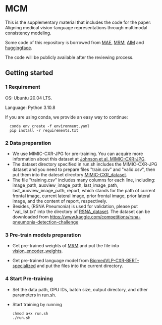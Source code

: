 # MCM
This is the supplementary material that includes the code for the paper: Aligning medical vision-language representations through multimodal consistency modeling.

Some code of this repository is borrowed from [MAE](https://github.com/facebookresearch/mae), [MRM](https://github.com/RL4M/MRM-pytorch), [AIM](https://adapt-image-models.github.io/) and [huggingface](https://huggingface.co).

The code will be publicly available after the reviewing process.

## Getting started
### 1 Requirement
OS: Ubuntu 20.04 LTS.

Language: Python 3.10.8

If you are using conda, we provide an easy way to continue:

      conda env create -f environment.yaml
      pip install -r requirements.txt


### 2 Data preparation
- We use MIMIC-CXR-JPG for pre-training. You can acquire more information about this dataset at [Johnson et al. MIMIC-CXR-JPG](https://physionet.org/content/mimic-cxr-jpg/2.0.0/).
- The dataset directory specified in run.sh includes the MIMIC-CXR-JPG dataset and you need to prepare files "train.csv" and "valid.csv", then put them into the dateset directory [MIMIC-CXR_dataset](MIMIC-CXR_dataset).
- The file "training.csv" includes many columns for each line, including: image_path, auxview_image_path, last_image_path, last_auxview_image_path, report, which stands for the path of current frontal image, current lateral image, prior frontal image, prior lateral image, and the content of report, respectively.
- Besides, (RSNA Pneumonia) is used for validation, please put "val_list.txt' into the directory of [RSNA_dataset](RSNA_dataset). The dataset can be downloaded from https://www.kaggle.com/competitions/rsna-pneumonia-detection-challenge

### 3 Pre-train models preparation

- Get pre-trained weights of [MRM](https://github.com/RL4M/MRM-pytorch) and put the file into [vision_encoder_weights](vision_encoder_weights).

- Get pre-trained language model from [BiomedVLP-CXR-BERT-specialized](https://huggingface.co/microsoft/BiomedVLP-CXR-BERT-specialized) and put the files into the current directory.


### 4 Start Pre-training

- Set the data path, GPU IDs, batch size, output directory, and other parameters in [run.sh](run.sh).

- Start training by running

      chmod a+x run.sh
      ./run.sh